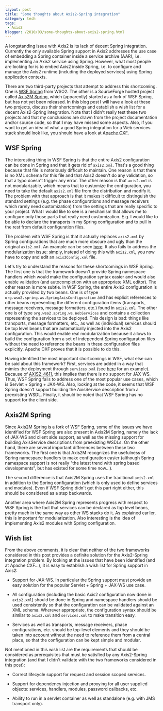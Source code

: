 ```yaml
---
layout: post
title: "Some thoughts about Axis2-Spring integration"
category: tech
tags:
 - Axis2
blogger: /2010/03/some-thoughts-about-axis2-spring.html
---
```


A longstanding issue with Axis2 is its lack of decent Spring integration. Currently the only available Spring support in
Axis2 addresses the use case of embedding a Spring container inside a service archive (AAR), i.e. implementing an Axis2
service using Spring. However, what most people are looking for is to embed Axis2 inside Spring, i.e. to configure and
manage the Axis2 runtime (including the deployed services) using Spring application contexts.

There are two third-party projects that attempt to address this shortcoming. One is [WSF Spring][1] from WSO2. The other
is a SourceForge hosted project called [Axis2M Spring][2], which (apparently) started as a fork of WSF Spring, but has
not yet been released. In this blog post I will have a look at these two projects, discuss their shortcomings and
establish a wish list for a decent Axis2-Spring integration. Note that I didn't really test these two projects and that
my conclusions are drawn from the project documentation and/or source code, so that I may have missed some aspects.
Also, if you want to get an idea of what a good Spring integration for a Web services stack should look like, you should
have a look at [Apache CXF][3].

## WSF Spring

The interesting thing in WSF Spring is that the entire Axis2 configuration can be done in Spring and that it gets rid of
`axis2.xml`. That's a good thing because that file is notoriously difficult to maintain. One reason is that there is no
XML schema for this file and that Axis2 doesn't do any validation, so that a typo doesn't trigger any error. The other
reason is that `axis2.xml` is not modularizable, which means that to customize the configuration, you need to take the
default `axis2.xml` file from the distribution and modify it. The problem with that approach is that it makes it
difficult to distinguish the standard settings (e.g. the phase configurations and message receivers which rarely need
customization) from the settings that are really specific to your project. What I would like to see is a mechanism that
allows me to configure only those parts that really need customization. E.g. I would like to be able to declare the
transports in my Spring configuration and to pull in the rest from default configuration files.

The problem with WSF Spring is that it actually replaces `axis2.xml` by Spring configurations that are much more obscure
and ugly than the original `axis2.xml`. An example can be seen [here][4]. It also fails to address the modularization
issue: simply, instead of doing this with `axis2.xml`, you now have to copy and edit an `axis2Config.xml` file.

Let's try to understand the reasons for these shortcomings in WSF Spring. The first one is that the framework doesn't
provide Spring namespace handlers which would make the configuration syntax easier and would also enable validation (and
autocompletion with an appropriate XML editor). The other reason is more subtle. In WSF Spring, the entire Axis2
configuration is actually provided by two beans. One is of type `org.wso2.spring.ws.SpringAxisConfiguration` and has
explicit references to other beans representing the different configuration items (transports, message receivers,
message formatters, etc.) found in `axis2.xml`. The other one is of type `org.wso2.spring.ws.WebServices` and contains a
collection representing the services to be deployed. This design is bad: things like transports, message formatters,
etc., as well as (individual) services should be top level beans that are automatically injected into the Axis2
configuration. This would enable real modularization because it allows to build the configuration from a set of
independent Spring configuration files without the need to reference the beans in these configuration files explicitly.
Apache CXF proves that it is possible to do this.

Having identified the most important shortcomings in WSF, what else can be said about this framework? First, services
are added in a way that mimics the deployment through `services.xml` (see [here][5] for an example). Because of
[AXIS2-4611][6], this implies that there is no support for JAX-WS. Thus, WSF Spring fails to address one of the most
popular use cases, which is Servlet + Spring + JAX-WS. Also, looking at the code, it seems that WSF Spring doesn't
support building the AxisService description from a preexisting WSDL. Finally, it should be noted that WSF Spring has no
support for the client side.

## Axis2M Spring

Since Axis2M Spring is a fork of WSF Spring, some of the issues we have identified for WSF Spring are also present in
Axis2M Spring, namely the lack of JAX-WS and client side support, as well as the missing support for building
AxisService descriptions from preexisting WSDLs. On the other hand, there are several important differences between
these two frameworks. The first one is that Axis2M recognizes the usefulness of Spring namespace handlers to make
configuration easier (although Spring namespace support is not really "the latest trend with spring based developments",
but has existed for some time now...).

The second difference is that Axis2M Spring uses the traditional `axis2.xml` in addition to the Spring configuration
(which is only used to define services and modules). Even if WSF Spring didn't get this part right either, this should
be considered as a step backwards.

Another area where Axis2M Spring represents progress with respect to WSF Spring is the fact that services can be
declared as top level beans, pretty much in the same way as other WS stacks do it. As explained earlier, this is
important for modularization. Also interesting is the idea of implementing Axis2 modules with Spring configuration.

## Wish list

From the above comments, it is clear that neither of the two frameworks considered in this post provides a definite
solution for the Axis2-Spring integration problem. By looking at the issues that have been identified (and at Apache
CXF...), it is easy to establish a wish list for Spring support in Axis2:

* Support for JAX-WS. In particular the Spring support must provide an easy solution for the popular Servlet + Spring +
  JAX-WS use case.

* All configuration (including the basic Axis2 configuration now done in `axis2.xml`) should be done in Spring and
  namespace handlers should be used consistently so that the configuration can be validated against an XML schema.
  Wherever appropriate, the configuration syntax should be similar to `axis2.xml` and `services.xml` to make transition
  easy.

* Services as well as transports, message receivers, phase configurations, etc. should be top-level elements and they
  should be taken into account without the need to reference them from a central place, so that the configuration can be
  kept simple and modular.

Not mentioned in this wish list are the requirements that should be considered as prerequisites that must be satisfied
by any Axis2-Spring integration (and that I didn't validate with the two frameworks considered in this post):

* Correct lifecycle support for request and session scoped services.

* Support for dependency injection and proxying for all user supplied objects: services, handlers, modules, password
  callbacks, etc.

* Ability to run in a servlet container as well as standalone (e.g. with JMS transport only).

[1]: http://wso2.org/projects/wsf/spring
[2]: http://axis2m.sourceforge.net/axis2m-spring.html
[3]: http://cxf.apache.org/
[4]: https://wso2.org/repos/wso2/tags/wsf/spring/release-1.5/samples/webapp/src/main/webapp/WEB-INF/axis2Config.xml
[5]: https://wso2.org/repos/wso2/tags/wsf/spring/release-1.5/samples/webapp/src/main/webapp/WEB-INF/applicationContext.xml
[6]: https://issues.apache.org/jira/browse/AXIS2-4611
